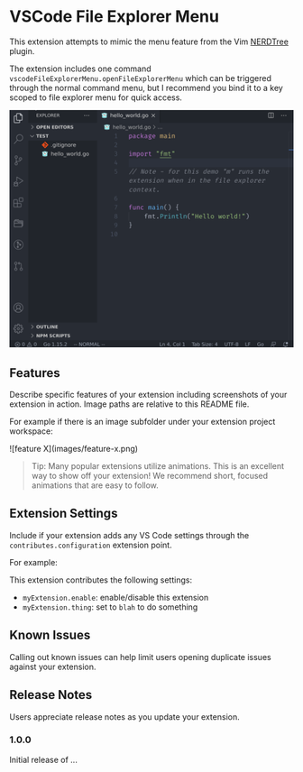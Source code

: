 # VSCode File Explorer Menu

This extension attempts to mimic the menu feature from the Vim [NERDTree](https://github.com/preservim/nerdtree) plugin.

The extension includes one command `vscodeFileExplorerMenu.openFileExplorerMenu` which can be triggered through the normal command menu, but I recommend you bind it to a key scoped to file explorer menu for quick access.

![quick demo](images/vscode-file-explorer-menu-demo.gif)

## Features

Describe specific features of your extension including screenshots of your extension in action. Image paths are relative to this README file.

For example if there is an image subfolder under your extension project workspace:

\!\[feature X\]\(images/feature-x.png\)

> Tip: Many popular extensions utilize animations. This is an excellent way to show off your extension! We recommend short, focused animations that are easy to follow.

## Extension Settings

Include if your extension adds any VS Code settings through the `contributes.configuration` extension point.

For example:

This extension contributes the following settings:

* `myExtension.enable`: enable/disable this extension
* `myExtension.thing`: set to `blah` to do something

## Known Issues

Calling out known issues can help limit users opening duplicate issues against your extension.

## Release Notes

Users appreciate release notes as you update your extension.

### 1.0.0

Initial release of ...
